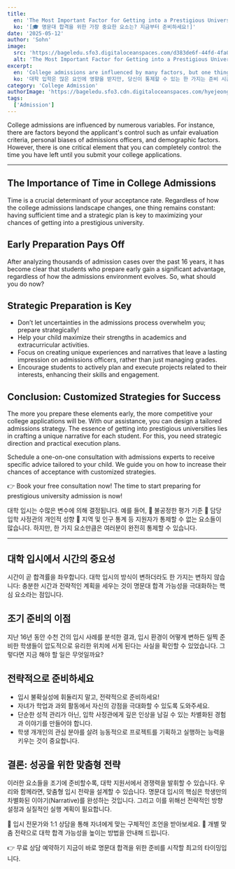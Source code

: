 ```yaml
---
title:
  en: 'The Most Important Factor for Getting into a Prestigious University? Start Preparing Now!'
  ko: '[🎓 명문대 합격을 위한 가장 중요한 요소는? 지금부터 준비하세요!]'
date: '2025-05-12'
author: 'Sohn'
image:
  src: 'https://bageledu.sfo3.digitaloceanspaces.com/d383de6f-44fd-4fa0-baeb-a8c48b38dd89.jpg'
  alt: 'The Most Important Factor for Getting into a Prestigious University? Start Preparing Now!'
excerpt:
  en: 'College admissions are influenced by many factors, but one thing you can control is your preparation time. Start strategizing now for a successful application!'
  ko: '대학 입학은 많은 요인에 영향을 받지만, 당신이 통제할 수 있는 한 가지는 준비 시간입니다. 성공적인 지원을 위해 지금부터 전략을 세우기 시작하세요!'
category: 'College Admission'
authorImage: 'https://bageledu.sfo3.cdn.digitaloceanspaces.com/hyejeong.jpg'
tags:
  ['Admission']
---
```


<div class="en-content" x-show="$store.language !== 'ko'">


<p>
  College admissions are influenced by numerous variables. For instance, there are factors beyond the applicant's control such as unfair evaluation criteria, personal biases of admissions officers, and demographic factors. However, there is one critical element that you can completely control: the time you have left until you submit your college applications.
</p>

<hr />

<h2>The Importance of Time in College Admissions</h2>
<p>
  Time is a crucial determinant of your acceptance rate. Regardless of how the college admissions landscape changes, one thing remains constant: having sufficient time and a strategic plan is key to maximizing your chances of getting into a prestigious university. 
</p>

<h2>Early Preparation Pays Off</h2>
<p>
  After analyzing thousands of admission cases over the past 16 years, it has become clear that students who prepare early gain a significant advantage, regardless of how the admissions environment evolves. So, what should you do now?
</p>

<h2>Strategic Preparation is Key</h2>
<ul>
  <li>Don’t let uncertainties in the admissions process overwhelm you; prepare strategically!</li>
  <li>Help your child maximize their strengths in academics and extracurricular activities.</li>
  <li>Focus on creating unique experiences and narratives that leave a lasting impression on admissions officers, rather than just managing grades.</li>
  <li>Encourage students to actively plan and execute projects related to their interests, enhancing their skills and engagement.</li>
</ul>

<h2>Conclusion: Customized Strategies for Success</h2>
<p>
  The more you prepare these elements early, the more competitive your college applications will be. With our assistance, you can design a tailored admissions strategy. The essence of getting into prestigious universities lies in crafting a unique narrative for each student. For this, you need strategic direction and practical execution plans.
</p>
<p>
  Schedule a one-on-one consultation with admissions experts to receive specific advice tailored to your child. We guide you on how to increase their chances of acceptance with customized strategies. 
</p>
<p>
  👉 Book your free consultation now! The time to start preparing for prestigious university admission is now!
</p>


</div>

<div class="ko-content" x-show="$store.language === 'ko'">


<p>
  대학 입시는 수많은 변수에 의해 결정됩니다. 예를 들어, 🔹 불공정한 평가 기준 🔹 담당 입학 사정관의 개인적 성향 🔹 지역 및 인구 통계 등 지원자가 통제할 수 없는 요소들이 많습니다. 하지만, 한 가지 요소만큼은 여러분이 완전히 통제할 수 있습니다. 
</p>

<hr />

<h2>대학 입시에서 시간의 중요성</h2>
<p>
  시간이 곧 합격률을 좌우합니다. 대학 입시의 방식이 변하더라도 한 가지는 변하지 않습니다: 충분한 시간과 전략적인 계획을 세우는 것이 명문대 합격 가능성을 극대화하는 핵심 요소라는 점입니다.
</p>

<h2>조기 준비의 이점</h2>
<p>
  지난 16년 동안 수천 건의 입시 사례를 분석한 결과, 입시 환경이 어떻게 변하든 일찍 준비한 학생들이 압도적으로 유리한 위치에 서게 된다는 사실을 확인할 수 있었습니다. 그렇다면 지금 해야 할 일은 무엇일까요?
</p>

<h2>전략적으로 준비하세요</h2>
<ul>
  <li>입시 불확실성에 휘둘리지 말고, 전략적으로 준비하세요!</li>
  <li>자녀가 학업과 과외 활동에서 자신의 강점을 극대화할 수 있도록 도와주세요.</li>
  <li>단순한 성적 관리가 아닌, 입학 사정관에게 깊은 인상을 남길 수 있는 차별화된 경험과 이야기를 만들어야 합니다.</li>
  <li>학생 개개인의 관심 분야를 살려 능동적으로 프로젝트를 기획하고 실행하는 능력을 키우는 것이 중요합니다.</li>
</ul>

<h2>결론: 성공을 위한 맞춤형 전략</h2>
<p>
  이러한 요소들을 조기에 준비할수록, 대학 지원서에서 경쟁력을 발휘할 수 있습니다. 우리와 함께라면, 맞춤형 입시 전략을 설계할 수 있습니다. 명문대 입시의 핵심은 학생만의 차별화된 이야기(Narrative)를 완성하는 것입니다. 그리고 이를 위해선 전략적인 방향 설정과 실질적인 실행 계획이 필요합니다.
</p>
<p>
  📌 입시 전문가와 1:1 상담을 통해 자녀에게 맞는 구체적인 조언을 받아보세요. 📌 개별 맞춤 전략으로 대학 합격 가능성을 높이는 방법을 안내해 드립니다. 
</p>
<p>
  👉 무료 상담 예약하기 지금이 바로 명문대 합격을 위한 준비를 시작할 최고의 타이밍입니다.
</p>


</div>